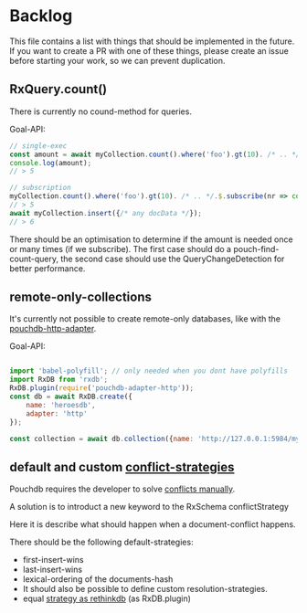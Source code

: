 # Backlog

This file contains a list with things that should be implemented in the future. If you want to create a PR with one of these things, please create an issue before starting your work, so we can prevent duplication.

## RxQuery.count()

There is currently no cound-method for queries.

Goal-API:

```javascript
// single-exec
const amount = await myCollection.count().where('foo').gt(10). /* .. */.exec();
console.log(amount);
// > 5

// subscription
myCollection.count().where('foo').gt(10). /* .. */.$.subscribe(nr => console.log(nr));
// > 5
await myCollection.insert({/* any docData */});
// > 6
```

There should be an optimisation to determine if the amount is needed once or many times (if we subscribe). The first case should do a pouch-find-count-query, the second case should use the QueryChangeDetection for better performance.

## remote-only-collections

It's currently not possible to create remote-only databases, like with the [pouchdb-http-adapter](https://www.npmjs.com/package/pouchdb-adapter-http).

Goal-API:

```javascript

import 'babel-polyfill'; // only needed when you dont have polyfills
import RxDB from 'rxdb';
RxDB.plugin(require('pouchdb-adapter-http'));
const db = await RxDB.create({
    name: 'heroesdb',
    adapter: 'http'
});

const collection = await db.collection({name: 'http://127.0.0.1:5984/mydb', schema: mySchema});


```


## default and custom [conflict-strategies](https://pouchdb.com/guides/conflicts.html)
Pouchdb requires the developer to solve [conflicts manually](https://pouchdb.com/guides/conflicts.html).

A solution is to introduct a new keyword to the RxSchema conflictStrategy

Here it is describe what should happen when a document-conflict happens.

There should be the following default-strategies:

- first-insert-wins
- last-insert-wins
- lexical-ordering of the documents-hash
- It should also be possible to define custom resolution-strategies.
- equal [strategy as rethinkdb](https://rethinkdb.com/api/javascript/insert/) (as RxDB.plugin)
